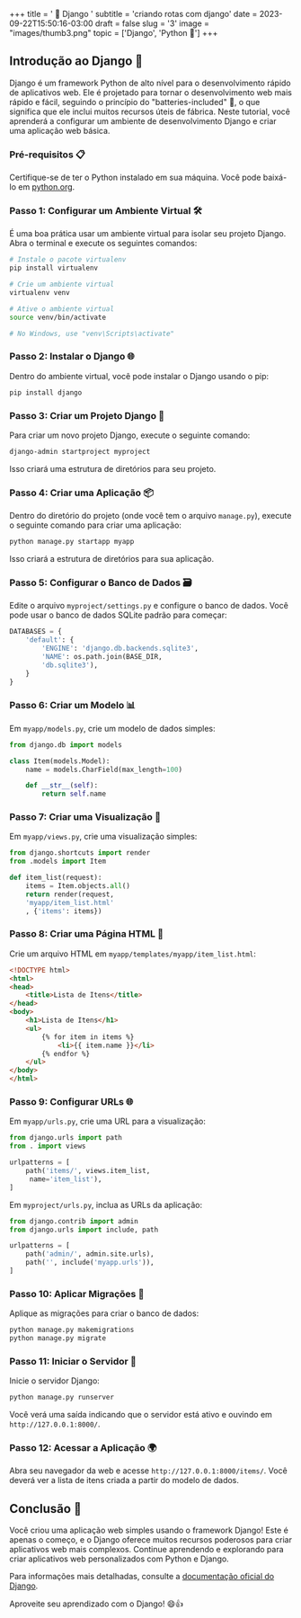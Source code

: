 +++
title = ' 🧨 Django ' 
subtitle = 'criando rotas com django'
date = 2023-09-22T15:50:16-03:00
draft = false
slug = '3'
image = "images/thumb3.png"
topic = ['Django', 'Python 🐍'] 
+++





## Introdução ao Django 🚀

Django é um framework Python de alto nível para o desenvolvimento rápido de aplicativos web. Ele é projetado para tornar o desenvolvimento web mais rápido e fácil, seguindo o princípio do "batteries-included" 🧰, o que significa que ele inclui muitos recursos úteis de fábrica. Neste tutorial, você aprenderá a configurar um ambiente de desenvolvimento Django e criar uma aplicação web básica.

### Pré-requisitos 📋

Certifique-se de ter o Python instalado em sua máquina. Você pode baixá-lo em [python.org](https://www.python.org/downloads/).

### Passo 1: Configurar um Ambiente Virtual 🛠️

É uma boa prática usar um ambiente virtual para isolar seu projeto Django. Abra o terminal e execute os seguintes comandos:

```bash
# Instale o pacote virtualenv 
pip install virtualenv

# Crie um ambiente virtual
virtualenv venv

# Ative o ambiente virtual
source venv/bin/activate   

# No Windows, use "venv\Scripts\activate"
```

### Passo 2: Instalar o Django 🌐

Dentro do ambiente virtual, você pode instalar o Django usando o pip:

```bash
pip install django
```

### Passo 3: Criar um Projeto Django 🎉

Para criar um novo projeto Django, execute o seguinte comando:

```bash
django-admin startproject myproject
```

Isso criará uma estrutura de diretórios para seu projeto.

### Passo 4: Criar uma Aplicação 📦

Dentro do diretório do projeto (onde você tem o arquivo `manage.py`), execute o seguinte comando para criar uma aplicação:

```bash
python manage.py startapp myapp
```

Isso criará a estrutura de diretórios para sua aplicação.

### Passo 5: Configurar o Banco de Dados 🗃️

Edite o arquivo `myproject/settings.py` e configure o banco de dados. Você pode usar o banco de dados SQLite padrão para começar:

```python
DATABASES = {
    'default': {
        'ENGINE': 'django.db.backends.sqlite3',
        'NAME': os.path.join(BASE_DIR, 
        'db.sqlite3'),
    }
}
```

### Passo 6: Criar um Modelo 📊

Em `myapp/models.py`, crie um modelo de dados simples:

```python
from django.db import models

class Item(models.Model):
    name = models.CharField(max_length=100)

    def __str__(self):
        return self.name
```

### Passo 7: Criar uma Visualização 👀

Em `myapp/views.py`, crie uma visualização simples:

```python
from django.shortcuts import render
from .models import Item

def item_list(request):
    items = Item.objects.all()
    return render(request, 
    'myapp/item_list.html'
    , {'items': items})
```

### Passo 8: Criar uma Página HTML 📝

Crie um arquivo HTML em `myapp/templates/myapp/item_list.html`:

```html
<!DOCTYPE html>
<html>
<head>
    <title>Lista de Itens</title>
</head>
<body>
    <h1>Lista de Itens</h1>
    <ul>
        {% for item in items %}
            <li>{{ item.name }}</li>
        {% endfor %}
    </ul>
</body>
</html>
```

### Passo 9: Configurar URLs 🌐

Em `myapp/urls.py`, crie uma URL para a visualização:

```python
from django.urls import path
from . import views

urlpatterns = [
    path('items/', views.item_list,
     name='item_list'),
]
```

Em `myproject/urls.py`, inclua as URLs da aplicação:

```python
from django.contrib import admin
from django.urls import include, path

urlpatterns = [
    path('admin/', admin.site.urls),
    path('', include('myapp.urls')),
]
```

### Passo 10: Aplicar Migrações 🚚

Aplique as migrações para criar o banco de dados:

```bash
python manage.py makemigrations
python manage.py migrate
```

### Passo 11: Iniciar o Servidor 🚀

Inicie o servidor Django:

```bash
python manage.py runserver
```

Você verá uma saída indicando que o servidor está ativo e ouvindo em `http://127.0.0.1:8000/`.

### Passo 12: Acessar a Aplicação 🌍

Abra seu navegador da web e acesse `http://127.0.0.1:8000/items/`. Você deverá ver a lista de itens criada a partir do modelo de dados.

## Conclusão 🎉

Você criou uma aplicação web simples usando o framework Django! Este é apenas o começo, e o Django oferece muitos recursos poderosos para criar aplicativos web mais complexos. Continue aprendendo e explorando para criar aplicativos web personalizados com Python e Django.

Para informações mais detalhadas, consulte a [documentação oficial do Django](https://docs.djangoproject.com/en/3.2/).

Aproveite seu aprendizado com o Django! 😄👍